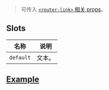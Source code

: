 > 可传入 [`<router-link>` 相关 props](http://router.vuejs.org/zh-cn/api/router-link.html)。

## Slots

| 名称		| 说明	|
| ---		| ---	|
| `default`	| 文本。	|

## [Example](http://localhost/demo/tag)